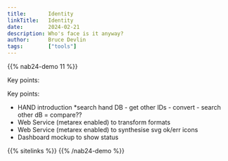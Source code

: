 ```yaml
---
title:       Identity
linkTitle:   Identity
date:        2024-02-21
description: Who's face is it anyway?
author:      Bruce Devlin
tags:        ["tools"]
---
```


{{% nab24-demo 11 %}}

Key points:

Key points:

* HAND introduction
*search hand DB - get other IDs - convert - search other dB = compare??
* Web Service (metarex enabled) to transform formats
* Web Service (metarex enabled) to synthesise svg ok/err icons
* Dashboard mockup to show status

{{% sitelinks %}}
{{% /nab24-demo %}}
